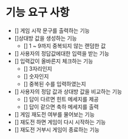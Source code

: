 # 기능 요구 사항

- [] 게임 시작 문구를 출력하는 기능
- []상대방 값을 생성하는 기능
    - [] 1 ~ 9까지 중복되지 않는 랜덤한 값
- [] 사용자의 정답값에대한 입력을 받는 기능
- [] 입력값이 올바른지 체크하는 기능
    - [] 3자리인지
    - [] 숫자인지
    - [] 중복된 수를 입력하였는지
- [] 사용자의 정답 값과 상대방 값을 비교하는 기능
    - [] 답이 다르면 힌트 메세지를 제공
    - [] 답이 같으면 축하 메세지를 출력
- [] 게임 재도전 여부를 물어보는 기능
- [] 재도전 하면 게임이 다시 시작하는 기능
- [] 재도전 거부시 게임이 종료하는 기능